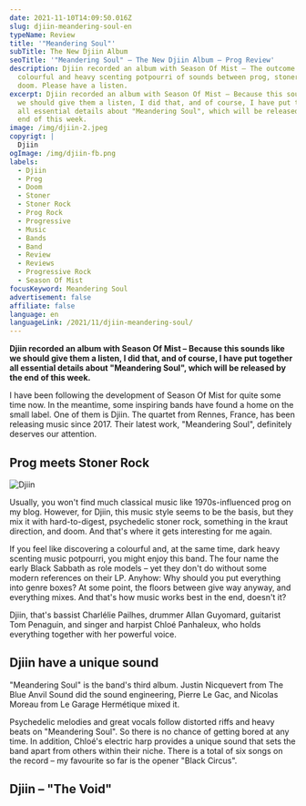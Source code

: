 ```yaml
---
date: 2021-11-10T14:09:50.016Z
slug: djiin-meandering-soul-en
typeName: Review
title: '"Meandering Soul"'
subTitle: The New Djiin Album
seoTitle: '"Meandering Soul" – The New Djiin Album – Prog Review'
description: Djiin recorded an album with Season Of Mist – The outcome is a
  colourful and heavy scenting potpourri of sounds between prog, stoner and
  doom. Please have a listen.
excerpt: Djiin recorded an album with Season Of Mist – Because this sounds like
  we should give them a listen, I did that, and of course, I have put together
  all essential details about "Meandering Soul", which will be released by the
  end of this week.
image: /img/djiin-2.jpeg
copyrigt: |
  Djiin
ogImage: /img/djiin-fb.png
labels:
  - Djiin
  - Prog
  - Doom
  - Stoner
  - Stoner Rock
  - Prog Rock
  - Progressive
  - Music
  - Bands
  - Band
  - Review
  - Reviews
  - Progressive Rock
  - Season Of Mist
focusKeyword: Meandering Soul
advertisement: false
affiliate: false
language: en
languageLink: /2021/11/djiin-meandering-soul/
---
```

**Djiin recorded an album with Season Of Mist – Because this sounds like we should give them a listen, I did that, and of course, I have put together all essential details about "Meandering Soul", which will be released by the end of this week.**

I have been following the development of Season Of Mist for quite some time now. In the meantime, some inspiring bands have found a home on the small label. One of them is Djiin. The quartet from Rennes, France, has been releasing music since 2017. Their latest work, "Meandering Soul", definitely deserves our attention.

## Prog meets Stoner Rock

![Djiin](/img/djiin-3.jpeg "Djiin")

Usually, you won't find much classical music like 1970s-influenced prog on my blog. However, for Djiin, this music style seems to be the basis, but they mix it with hard-to-digest, psychedelic stoner rock, something in the kraut direction, and doom. And that's where it gets interesting for me again. 

If you feel like discovering a colourful and, at the same time, dark heavy scenting music potpourri, you might enjoy this band. The four name the early Black Sabbath as role models – yet they don't do without some modern references on their LP. Anyhow: Why should you put everything into genre boxes? At some point, the floors between give way anyway, and everything mixes. And that's how music works best in the end, doesn't it?

Djiin, that's bassist Charlélie Pailhes, drummer Allan Guyomard, guitarist Tom Penaguin, and singer and harpist Chloé Panhaleux, who holds everything together with her powerful voice.

## Djiin have a unique sound

"Meandering Soul" is the band's third album. Justin Nicquevert from The Blue Anvil Sound did the sound engineering, Pierre Le Gac, and Nicolas Moreau from Le Garage Hermétique mixed it.

Psychedelic melodies and great vocals follow distorted riffs and heavy beats on "Meandering Soul". So there is no chance of getting bored at any time. In addition, Chloé's electric harp provides a unique sound that sets the band apart from others within their niche. There is a total of six songs on the record – my favourite so far is the opener "Black Circus".

## Djiin – "The Void"

<YouTube id="nI0BNoZQvXQ" />